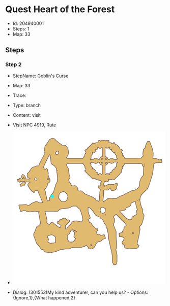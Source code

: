 # Quest Heart of the Forest

- Id: 204940001
- Steps: 1
- Map: 33

## Steps

### Step 2
- StepName:  Goblin's Curse
- Map:  33
- Trace:  
- Type:  branch
- Content:  visit
- Visit NPC 4919, Rute

- ![images/204940001_2.png](images/204940001_2.png)
- Dialog: (301553)My kind adventurer, can you help us? - Options: {Ignore,1},{What happened,2}


